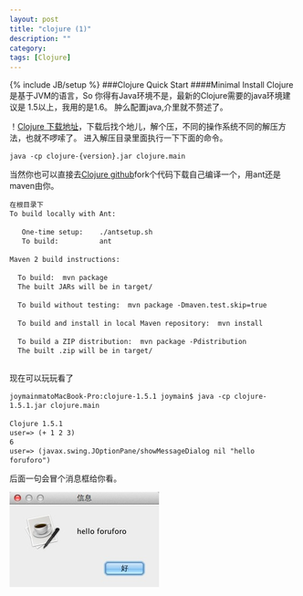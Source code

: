 ```yaml
---
layout: post
title: "clojure (1)"
description: ""
category: 
tags: [Clojure]
---
```

{% include JB/setup %}
###Clojure Quick Start
####Minimal Install
Clojure 是基于JVM的语言，So 你得有Java环境不是，最新的Clojure需要的java环境建议是 1.5以上，我用的是1.6。
肿么配置java,介里就不赘述了。

！[Clojure 下载地址](http://clojure.org/downloads)，下载后找个地儿，解个压，不同的操作系统不同的解压方法，也就不啰嗦了。
进入解压目录里面执行一下下面的命令。

```
java -cp clojure-{version}.jar clojure.main
```
当然你也可以直接去[Clojure github]()fork个代码下载自己编译一个，用ant还是maven由你。

```
在根目录下
To build locally with Ant:  

   One-time setup:    ./antsetup.sh
   To build:          ant

Maven 2 build instructions:

  To build:  mvn package 
  The built JARs will be in target/

  To build without testing:  mvn package -Dmaven.test.skip=true

  To build and install in local Maven repository:  mvn install

  To build a ZIP distribution:  mvn package -Pdistribution
  The built .zip will be in target/
  
```
  现在可以玩玩看了
  
```
joymainmatoMacBook-Pro:clojure-1.5.1 joymain$ java -cp clojure-1.5.1.jar clojure.main

Clojure 1.5.1
user=> (+ 1 2 3)
6
user=> (javax.swing.JOptionPane/showMessageDialog nil "hello foruforo")
```
后面一句会冒个消息框给你看。

![message image](/assets/image/post/2013-04-08-clojure-1-1.png)








